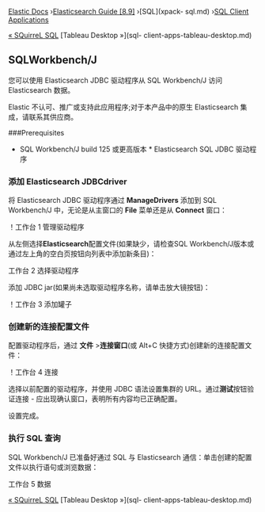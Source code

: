 

[Elastic Docs](/guide/) ›[Elasticsearch Guide [8.9]](index.md) ›[SQL](xpack-
sql.md) ›[SQL Client Applications](sql-client-apps.md)

[« SQuirreL SQL](sql-client-apps-squirrel.md) [Tableau Desktop »](sql-
client-apps-tableau-desktop.md)

## SQLWorkbench/J

您可以使用 Elasticsearch JDBC 驱动程序从 SQL Workbench/J 访问 Elasticsearch 数据。

Elastic 不认可、推广或支持此应用程序;对于本产品中的原生 Elasticsearch 集成，请联系其供应商。

###Prerequisites

* SQL Workbench/J build 125 或更高版本 * Elasticsearch SQL JDBC 驱动程序

### 添加 Elasticsearch JDBCdriver

将 Elasticsearch JDBC 驱动程序通过 **ManageDrivers** 添加到 SQL Workbench/J 中，无论是从主窗口的 **File** 菜单还是从 **Connect** 窗口：

！工作台 1 管理驱动程序

从左侧选择**Elasticsearch**配置文件(如果缺少，请检查SQL Workbench/J版本或通过左上角的空白页按钮向列表中添加新条目)：

工作台 2 选择驱动程序

添加 JDBC jar(如果尚未选取驱动程序名称，请单击放大镜按钮)：

！工作台 3 添加罐子

### 创建新的连接配置文件

配置驱动程序后，通过 **文件** >**连接窗口**(或 Alt+C 快捷方式)创建新的连接配置文件：

！工作台 4 连接

选择以前配置的驱动程序，并使用 JDBC 语法设置集群的 URL。通过**测试**按钮验证连接 - 应出现确认窗口，表明所有内容均已正确配置。

设置完成。

### 执行 SQL 查询

SQL Workbench/J 已准备好通过 SQL 与 Elasticsearch 通信：单击创建的配置文件以执行语句或浏览数据：

工作台 5 数据

[« SQuirreL SQL](sql-client-apps-squirrel.md) [Tableau Desktop »](sql-
client-apps-tableau-desktop.md)
